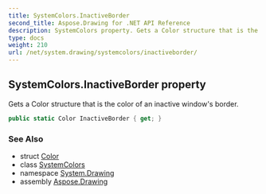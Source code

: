 ```yaml
---
title: SystemColors.InactiveBorder
second_title: Aspose.Drawing for .NET API Reference
description: SystemColors property. Gets a Color structure that is the color of an inactive windows border
type: docs
weight: 210
url: /net/system.drawing/systemcolors/inactiveborder/
---
```

## SystemColors.InactiveBorder property

Gets a Color structure that is the color of an inactive window's border.

```csharp
public static Color InactiveBorder { get; }
```

### See Also

* struct [Color](../../color/)
* class [SystemColors](../)
* namespace [System.Drawing](../../systemcolors/)
* assembly [Aspose.Drawing](../../../)


